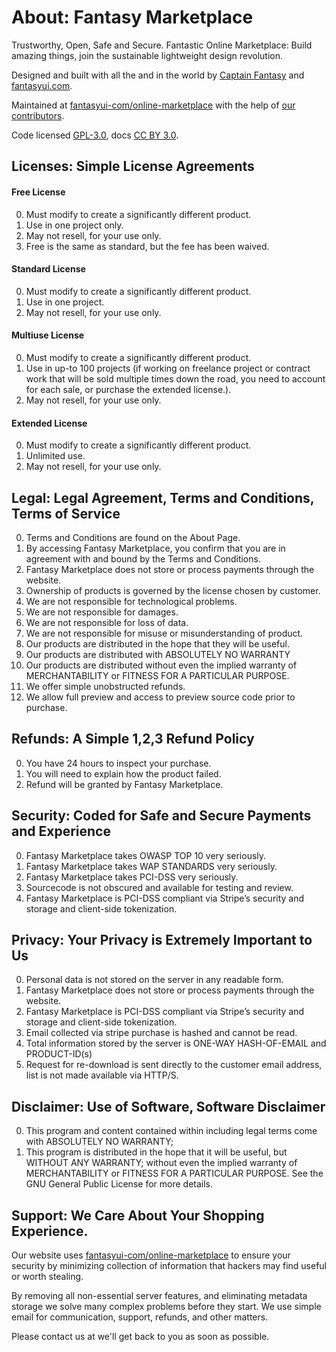 # About: Fantasy Marketplace

Trustworthy, Open, Safe and Secure. Fantastic Online Marketplace: Build amazing things, join the sustainable lightweight design revolution.

Designed and built with all the <i class="fa fa-fw fa-heartbeat text-danger"></i> and <i class="fa fa-fw fa-bolt text-warning"></i> in the world by [Captain Fantasy](https://github.com/fantasyui-com) and [fantasyui.com](http://fantasyui.com).

Maintained at [fantasyui-com/online-marketplace](https://github.com/fantasyui-com/online-marketplace) with the help of [our contributors](https://github.com/fantasyui-com/online-marketplace/graphs/contributors).

Code licensed [GPL-3.0](https://github.com/fantasyui-com/online-marketplace/blob/master/LICENSE), docs [CC BY 3.0](https://creativecommons.org/licenses/by/3.0/).

## Licenses: Simple License Agreements

#### Free License

0. Must modify to create a significantly different product.
0. Use in one project only.
0. May not resell, for your use only.
0. Free is the same as standard, but the fee has been waived.

#### Standard License

0. Must modify to create a significantly different product.
0. Use in one project.
0. May not resell, for your use only.

#### Multiuse License

0. Must modify to create a significantly different product.
0. Use in up-to 100 projects (if working on freelance project or contract work that will be sold multiple times down the road, you need to account for each sale, or purchase the extended license.).
0. May not resell, for your use only.

#### Extended License

0. Must modify to create a significantly different product.
0. Unlimited use.
0. May not resell, for your use only.

## Legal: Legal Agreement, Terms and Conditions, Terms of Service

0. Terms and Conditions are found on the About Page.
0. By accessing Fantasy Marketplace, you confirm that you are in agreement with and bound by the Terms and Conditions.
0. Fantasy Marketplace does not store or process payments through the website.
0. Ownership of products is governed by the license chosen by customer.
0. We are not responsible for technological problems.
0. We are not responsible for damages.
0. We are not responsible for loss of data.
0. We are not responsible for misuse or misunderstanding of product.
0. Our products are distributed in the hope that they will be useful.
0. Our products are distributed with ABSOLUTELY NO WARRANTY
0. Our products are distributed without even the implied warranty of MERCHANTABILITY or FITNESS FOR A PARTICULAR PURPOSE.
0. We offer simple unobstructed refunds.
0. We allow full preview and access to preview source code prior to purchase.

## Refunds: A Simple 1,2,3 Refund Policy

0. You have 24 hours to inspect your purchase.
0. You will need to explain how the product failed.
0. Refund will be granted by Fantasy Marketplace.

## Security: Coded for Safe and Secure Payments and Experience

0. Fantasy Marketplace takes OWASP TOP 10 very seriously.
0. Fantasy Marketplace takes WAP STANDARDS very seriously.
0. Fantasy Marketplace takes PCI-DSS very seriously.
0. Sourcecode is not obscured and available for testing and review.
0. Fantasy Marketplace is PCI-DSS compliant via Stripe’s security and storage and client-side tokenization.

## Privacy: Your Privacy is Extremely Important to Us

0. Personal data is not stored on the server in any readable form.
0. Fantasy Marketplace does not store or process payments through the website.
0. Fantasy Marketplace is PCI-DSS compliant via Stripe’s security and storage and client-side tokenization.
0. Email collected via stripe purchase is hashed and cannot be read.
0. Total information stored by the server is ONE-WAY HASH-OF-EMAIL and PRODUCT-ID(s)
0. Request for re-download is sent directly to the customer email address, list is not made available via HTTP/S.

## Disclaimer: Use of Software, Software Disclaimer

0. This program and content contained within including legal terms come with ABSOLUTELY NO WARRANTY;
0. This program is distributed in the hope that it will be useful, but WITHOUT ANY WARRANTY; without even the implied warranty of MERCHANTABILITY or FITNESS FOR A PARTICULAR PURPOSE. See the GNU General Public License for more details.

## Support: We Care About Your Shopping Experience.

Our website uses [fantasyui-com/online-marketplace](https://github.com/fantasyui-com/online-marketplace) to ensure your security by minimizing collection of information that hackers may find useful or worth stealing.

By removing all non-essential server features, and eliminating metadata storage we solve many complex problems before they start. We use simple email for communication, support, refunds, and other matters.

Please contact us at <a class="e-mail"></a> we'll get back to you as soon as possible.
